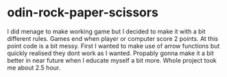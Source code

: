 # odin-rock-paper-scissors
I did menage to make working game but I decided to make it with a bit different rules.
Games end when player or computer score 2 points.
At this point code is a bit messy. First I wanted to make use of arrow functions but quickly realised they dont work as I wanted. Propably gonna make it a bit better in near future when I educate myself a bit more. Whole project took me about 2.5 hour.